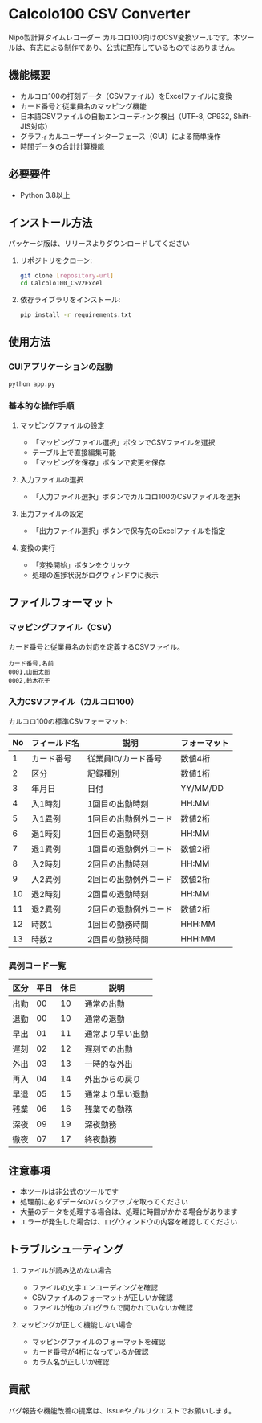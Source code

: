 # Calcolo100 CSV Converter

Nipo製計算タイムレコーダー カルコロ100向けのCSV変換ツールです。本ツールは、有志による制作であり、公式に配布しているものではありません。

## 機能概要

- カルコロ100の打刻データ（CSVファイル）をExcelファイルに変換
- カード番号と従業員名のマッピング機能
- 日本語CSVファイルの自動エンコーディング検出（UTF-8, CP932, Shift-JIS対応）
- グラフィカルユーザーインターフェース（GUI）による簡単操作
- 時間データの合計計算機能

## 必要要件

- Python 3.8以上

## インストール方法

パッケージ版は、リリースよりダウンロードしてください

1. リポジトリをクローン:
   ```bash
   git clone [repository-url]
   cd Calcolo100_CSV2Excel
   ```

2. 依存ライブラリをインストール:
   ```bash
   pip install -r requirements.txt
   ```

## 使用方法

### GUIアプリケーションの起動

```bash
python app.py
```

### 基本的な操作手順

1. マッピングファイルの設定
   - 「マッピングファイル選択」ボタンでCSVファイルを選択
   - テーブル上で直接編集可能
   - 「マッピングを保存」ボタンで変更を保存

2. 入力ファイルの選択
   - 「入力ファイル選択」ボタンでカルコロ100のCSVファイルを選択

3. 出力ファイルの設定
   - 「出力ファイル選択」ボタンで保存先のExcelファイルを指定

4. 変換の実行
   - 「変換開始」ボタンをクリック
   - 処理の進捗状況がログウィンドウに表示

## ファイルフォーマット

### マッピングファイル（CSV）

カード番号と従業員名の対応を定義するCSVファイル。

```csv
カード番号,名前
0001,山田太郎
0002,鈴木花子
```

### 入力CSVファイル（カルコロ100）

カルコロ100の標準CSVフォーマット:

| No | フィールド名 | 説明                  | フォーマット |
|----|------------|----------------------|-------------|
| 1  | カード番号  | 従業員ID/カード番号     | 数値4桁     |
| 2  | 区分       | 記録種別              | 数値1桁     |
| 3  | 年月日     | 日付                  | YY/MM/DD   |
| 4  | 入1時刻    | 1回目の出勤時刻        | HH:MM      |
| 5  | 入1異例    | 1回目の出勤例外コード   | 数値2桁     |
| 6  | 退1時刻    | 1回目の退勤時刻        | HH:MM      |
| 7  | 退1異例    | 1回目の退勤例外コード   | 数値2桁     |
| 8  | 入2時刻    | 2回目の出勤時刻        | HH:MM      |
| 9  | 入2異例    | 2回目の出勤例外コード   | 数値2桁     |
| 10 | 退2時刻    | 2回目の退勤時刻        | HH:MM      |
| 11 | 退2異例    | 2回目の退勤例外コード   | 数値2桁     |
| 12 | 時数1      | 1回目の勤務時間        | HHH:MM     |
| 13 | 時数2      | 2回目の勤務時間        | HHH:MM     |

### 異例コード一覧

| 区分   | 平日 | 休日 | 説明               |
|--------|------|------|-------------------|
| 出勤   | 00   | 10   | 通常の出勤        |
| 退勤   | 00   | 10   | 通常の退勤        |
| 早出   | 01   | 11   | 通常より早い出勤   |
| 遅刻   | 02   | 12   | 遅刻での出勤      |
| 外出   | 03   | 13   | 一時的な外出      |
| 再入   | 04   | 14   | 外出からの戻り    |
| 早退   | 05   | 15   | 通常より早い退勤   |
| 残業   | 06   | 16   | 残業での勤務      |
| 深夜   | 09   | 19   | 深夜勤務          |
| 徹夜   | 07   | 17   | 終夜勤務          |

## 注意事項

- 本ツールは非公式のツールです
- 処理前に必ずデータのバックアップを取ってください
- 大量のデータを処理する場合は、処理に時間がかかる場合があります
- エラーが発生した場合は、ログウィンドウの内容を確認してください

## トラブルシューティング

1. ファイルが読み込めない場合
   - ファイルの文字エンコーディングを確認
   - CSVファイルのフォーマットが正しいか確認
   - ファイルが他のプログラムで開かれていないか確認

2. マッピングが正しく機能しない場合
   - マッピングファイルのフォーマットを確認
   - カード番号が4桁になっているか確認
   - カラム名が正しいか確認

## 貢献

バグ報告や機能改善の提案は、Issueやプルリクエストでお願いします。